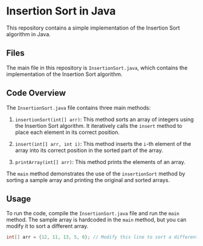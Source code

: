 # Insertion Sort in Java

This repository contains a simple implementation of the Insertion Sort algorithm in Java.

## Files

The main file in this repository is `InsertionSort.java`, which contains the implementation of the Insertion Sort algorithm.

## Code Overview

The `InsertionSort.java` file contains three main methods:

1. `insertionSort(int[] arr)`: This method sorts an array of integers using the Insertion Sort algorithm. It iteratively calls the `insert` method to place each element in its correct position.

2. `insert(int[] arr, int i)`: This method inserts the `i`-th element of the array into its correct position in the sorted part of the array.

3. `printArray(int[] arr)`: This method prints the elements of an array.

The `main` method demonstrates the use of the `insertionSort` method by sorting a sample array and printing the original and sorted arrays.

## Usage

To run the code, compile the `InsertionSort.java` file and run the `main` method. The sample array is hardcoded in the `main` method, but you can modify it to sort a different array.

```java
int[] arr = {12, 11, 13, 5, 6}; // Modify this line to sort a different array